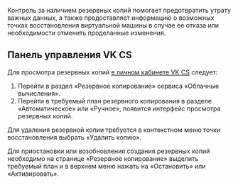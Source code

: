 Контроль за наличием резервных копий помогает предотвратить утрату важных данных, а также предоставляет информацию о возможных точках восстановления виртуальной машины в случае ее отказа или необходимости отменить проделанные изменения.

## Панель управления VK CS

Для просмотра резервных копий [в личном кабинете VK CS](https://mcs.mail.ru/app/services/infra/servers/) следует:

1. Перейти в раздел «Резервное копирование» сервиса «Облачные вычисления».
2. Перейти в требуемый план резервного копирования в разделе «Автоматическое» или «Ручное», появится интерфейс просмотра резервных копий.

Для удаления резервной копии требуется в контекстном меню точки восстановления выбрать «Удалить копию».

Для приостановки или возобновления создания резервных копий необходимо на странице «Резервное копирование» выделить требуемый план и в верхнем меню нажать на «Остановить» или «Активировать».
